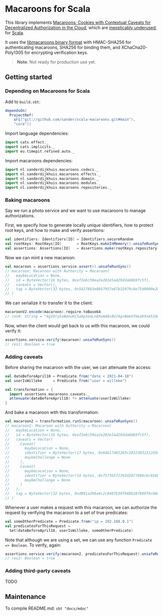 # Macaroons for Scala

This library implements [Macaroons: Cookies with Contextual Caveats for Decentralized Authorization in the Cloud](https://research.google/pubs/pub41892/), which are [inexplicably underused](https://latacora.micro.blog/a-childs-garden/), for [Scala](https://www.scala-lang.org/).

It uses the [libmacaroons binary format](https://github.com/rescrv/libmacaroons/blob/master/doc/format.txt) with HMAC-SHA256 for authenticating macaroons, SHA256 for binding them, and XChaCha20-Poly1305 for encrypting verification keys.

> **Note**: Not ready for production use yet.

## Getting started

### Depending on Macaroons for Scala

Add to `build.sbt`:

```scala
dependsOn(
  ProjectRef(
    uri("git://github.com/sander/scala-macaroons.git#main"),
    "core"))
```

Import language dependencies:

```scala
import cats.effect._
import cats.implicits._
import eu.timepit.refined.auto._
```

Import macaroons dependencies:

```scala
import nl.sanderdijkhuis.macaroons.codecs._
import nl.sanderdijkhuis.macaroons.effects._
import nl.sanderdijkhuis.macaroons.domain._
import nl.sanderdijkhuis.macaroons.modules._
import nl.sanderdijkhuis.macaroons.repositories._
```

### Baking macaroons

Say we run a photo service and we want to use macaroons to manage authorizations.

First, we specify how to generate locally unique identifiers, how to protect root keys, and how to make and verify assertions:

```scala
val identifiers: Identifiers[IO] = Identifiers.secureRandom
val rootKeys: RootKeys[IO]       = RootKeys.makeInMemory().unsafeRunSync()
val assertions: Assertions[IO]   = Assertions.make(rootKeys.repository)
```

Now we can mint a new macaroon:

```scala
val macaroon = assertions.service.assert().unsafeRunSync()
// macaroon: Macaroon with Authority = Macaroon(
//   maybeLocation = None,
//   id = ByteVector(16 bytes, 0xaf2e6c59ea2e282e5ad29dda68b9fc5f),
//   caveats = Vector(),
//   tag = ByteVector(32 bytes, 0x5427883e0667957e67b32979c0e75d0009e20ae4cf47d596af98731b1ac43699)
// )
```

We can serialize it to transfer it to the client:

```scala
macaroonV2.encode(macaroon).require.toBase64
// res0: String = "AgIQry5sWeouKC5a0p3aaLn8XwAABiBUJ4g+BmeVfmezKXnA510ACeIK5M9H1ZavmHMbGsQ2mQ=="
```

Now, when the client would get back to us with this macaroon, we could verify it:

```scala
assertions.service.verify(macaroon).unsafeRunSync()
// res1: Boolean = true
```

### Adding caveats

Before sharing the macaroon with the user, we can attenuate the access:

```scala
val dateBeforeApril18 = Predicate.from("date < 2021-04-18")
val userIsWilleke     = Predicate.from("user = willeke")

val transformation = {
  import assertions.macaroons.caveats._
  attenuate(dateBeforeApril18) *> attenuate(userIsWilleke)
}
```

And bake a macaroon with this transformation:

```scala
val macaroon2 = transformation.runS(macaroon).unsafeRunSync()
// macaroon2: Macaroon with Authority = Macaroon(
//   maybeLocation = None,
//   id = ByteVector(16 bytes, 0xaf2e6c59ea2e282e5ad29dda68b9fc5f),
//   caveats = Vector(
//     Caveat(
//       maybeLocation = None,
//       identifier = ByteVector(17 bytes, 0x64617465203c20323032312d30342d3138),
//       maybeChallenge = None
//     ),
//     Caveat(
//       maybeLocation = None,
//       identifier = ByteVector(14 bytes, 0x75736572203d2077696c6c656b65),
//       maybeChallenge = None
//     )
//   ),
//   tag = ByteVector(32 bytes, 0xd091a398a4c2c840fb39fb88b28f899f6c88efbfa6f450c766ecf5b748bf5e34)
// )
```

Whenever a user makes a request with this macaroon, we can authorize the request by verifying the macaroon to a set of true predicates:

```scala
val someOtherPredicate = Predicate.from("ip = 192.168.0.1")
val predicatesForThisRequest =
  Set(dateBeforeApril18, userIsWilleke, someOtherPredicate)
```

Note that although we are using a set, we can use any function `Predicate => Boolean`. To verify, again:

```scala
assertions.service.verify(macaroon2, predicatesForThisRequest).unsafeRunSync()
// res2: Boolean = true
```

### Adding third-party caveats

TODO

## Maintenance

To compile README.md: `sbt "docs/mdoc"`
